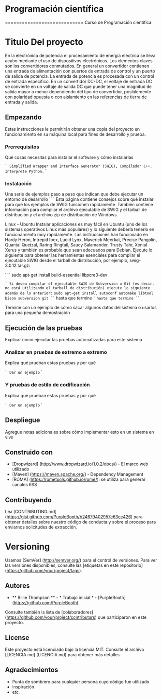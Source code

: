 # Programación científica
============================
Curso de Programación científica 



# Titulo Del proyecto

En la electrónica de potencia el procesamiento de energía eléctrica se lleva acabo mediante el uso de dispositivos electrónicos. Los elementos claves son los convertidores conmutados. En general un convertidor contienen una entrada de alimentación con puertos de entrada de control y un puerto de salida de potencia. La entrada de potencia es procesada con un control de entrada especifico. En un convertidor DC-DC, el voltaje de entrada DC se convierte en un voltaje de salida DC que puede tener una magnitud de salida mayor o menor dependiendo del tipo de convertidor, posiblemente con polaridad opuesta o con aislamiento en las referencias de tierra de entrada y salida.

## Empezando

Estas instrucciones le permitirán obtener una copia del proyecto en funcionamiento en su máquina local para fines de desarrollo y prueba.

### Prerrequisitos

Qué cosas necesitas para instalar el software y cómo instalarlas

`` `
Simplified Wrapper and Interface Generator (SWIG), Compilador C++, Interprete Python.
`` `

### Instalación

Una serie de ejemplos paso a paso que indican que debe ejecutar un entorno de desarrollo
`` `
Esta página contiene consejos sobre qué instalar para que los ejemplos de SWIG funcionen rápidamente. También contiene información para compilar el archivo ejecutable de SWIG y el tarball de distribución y el archivo zip de distribución de Windows.

Linux - Ubuntu
Instalar aplicaciones es muy fácil en Ubuntu (uno de los sistemas operativos Linux más populares) y lo siguiente debería tenerlo en funcionamiento muy rápidamente. Las instrucciones han funcionado en Hardy Heron, Intrepid Ibex, Lucid Lynx, Maverick Meerkat, Precise Pangolin, Quantal Quetzal, Raring Ringtail, Saucy Salamander, Trusty Tahr, Xenial Xerus y también es probable que sean adecuados para Debian. Ejecute lo siguiente para obtener las herramientas esenciales para compilar el ejecutable SWIG desde el tarball de distribución, por ejemplo, swig-3.0.12.tar.gz:

`` `
sudo apt-get install build-essential libpcre3-dev

`` `
Si desea compilar el ejecutable SWIG de Subversion o Git (es decir, no está utilizando el tarball de distribución) ejecute lo siguiente además de lo anterior:
`` `
sudo apt-get install autoconf automake libtool bison subversion git
`` `
hasta que termine
`` `
`` `
hasta que termine
`` `

Termine con un ejemplo de cómo sacar algunos datos del sistema o usarlos para una pequeña demostración

## Ejecución de las pruebas

Explicar cómo ejecutar las pruebas automatizadas para este sistema

### Analizar en pruebas de extremo a extremo

Explica qué prueban estas pruebas y por qué

`` `
Dar un ejemplo
`` `

### Y pruebas de estilo de codificación

Explica qué prueban estas pruebas y por qué

`` `
Dar un ejemplo
`` `

## Despliegue

Agregue notas adicionales sobre cómo implementar esto en un sistema en vivo

## Construido con

* [Dropwizard] (http://www.dropwizard.io/1.0.2/docs/) - El marco web utilizado
* [Maven] (https://maven.apache.org/) - Dependency Management
* [ROMA] (https://rometools.github.io/rome/): se utiliza para generar canales RSS

## Contribuyendo

Lea [CONTRIBUTING.md] (https://gist.github.com/PurpleBooth/b24679402957c63ec426) para obtener detalles sobre nuestro código de conducta y sobre el proceso para enviarnos solicitudes de extracción.

# Versioning

Usamos [SemVer] (http://semver.org/) para el control de versiones. Para ver las versiones disponibles, consulte las [etiquetas en este repositorio] (https://github.com/your/project/tags).

## Autores

* ** Billie Thompson ** - * Trabajo inicial * - [PurpleBooth] (https://github.com/PurpleBooth)

Consulte también la lista de [colaboradores] (https://github.com/your/project/contributors) que participaron en este proyecto.

## License

Este proyecto está licenciado bajo la licencia MIT. Consulte el archivo [LICENCIA.md] (LICENCIA.md) para obtener más detalles.

## Agradecimientos

* Punta de sombrero para cualquier persona cuyo código fue utilizado
* Inspiración
* etc.

